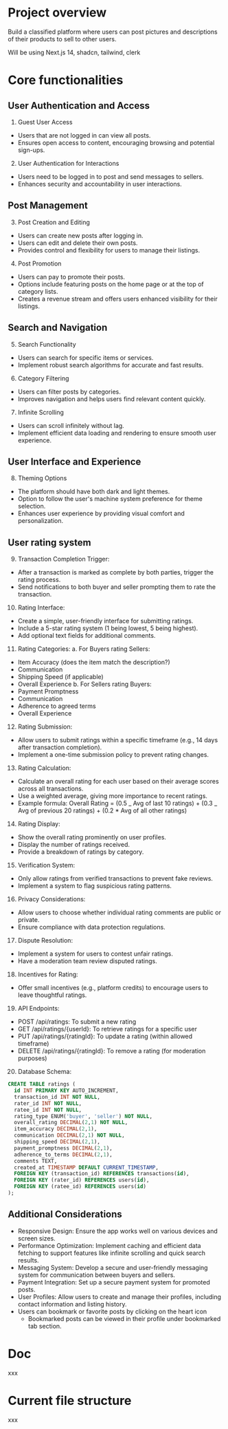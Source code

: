 # Project overview

Build a classified platform where users can post pictures and descriptions of their products to sell to other users.

Will be using Next.js 14, shadcn, tailwind, clerk

# Core functionalities

## User Authentication and Access

1. Guest User Access

- Users that are not logged in can view all posts.
- Ensures open access to content, encouraging browsing and potential sign-ups.

2. User Authentication for Interactions

- Users need to be logged in to post and send messages to sellers.
- Enhances security and accountability in user interactions.

## Post Management

3. Post Creation and Editing

- Users can create new posts after logging in.
- Users can edit and delete their own posts.
- Provides control and flexibility for users to manage their listings.

4. Post Promotion

- Users can pay to promote their posts.
- Options include featuring posts on the home page or at the top of category lists.
- Creates a revenue stream and offers users enhanced visibility for their listings.

## Search and Navigation

5. Search Functionality

- Users can search for specific items or services.
- Implement robust search algorithms for accurate and fast results.

6. Category Filtering

- Users can filter posts by categories.
- Improves navigation and helps users find relevant content quickly.

7. Infinite Scrolling

- Users can scroll infinitely without lag.
- Implement efficient data loading and rendering to ensure smooth user experience.

## User Interface and Experience

8. Theming Options

- The platform should have both dark and light themes.
- Option to follow the user's machine system preference for theme selection.
- Enhances user experience by providing visual comfort and personalization.

## User rating system

9. Transaction Completion Trigger:

- After a transaction is marked as complete by both parties, trigger the rating process.
- Send notifications to both buyer and seller prompting them to rate the transaction.

10. Rating Interface:

- Create a simple, user-friendly interface for submitting ratings.
- Include a 5-star rating system (1 being lowest, 5 being highest).
- Add optional text fields for additional comments.

11. Rating Categories:
    a. For Buyers rating Sellers:

- Item Accuracy (does the item match the description?)
- Communication
- Shipping Speed (if applicable)
- Overall Experience
  b. For Sellers rating Buyers:
- Payment Promptness
- Communication
- Adherence to agreed terms
- Overall Experience

12. Rating Submission:

- Allow users to submit ratings within a specific timeframe (e.g., 14 days after transaction completion).
- Implement a one-time submission policy to prevent rating changes.

13. Rating Calculation:

- Calculate an overall rating for each user based on their average scores across all transactions.
- Use a weighted average, giving more importance to recent ratings.
- Example formula: Overall Rating = (0.5 _ Avg of last 10 ratings) + (0.3 _ Avg of previous 20 ratings) + (0.2 \* Avg of all other ratings)

14. Rating Display:

- Show the overall rating prominently on user profiles.
- Display the number of ratings received.
- Provide a breakdown of ratings by category.

15. Verification System:

- Only allow ratings from verified transactions to prevent fake reviews.
- Implement a system to flag suspicious rating patterns.

16. Privacy Considerations:

- Allow users to choose whether individual rating comments are public or private.
- Ensure compliance with data protection regulations.

17. Dispute Resolution:

- Implement a system for users to contest unfair ratings.
- Have a moderation team review disputed ratings.

18. Incentives for Rating:

- Offer small incentives (e.g., platform credits) to encourage users to leave thoughtful ratings.

19. API Endpoints:

- POST /api/ratings: To submit a new rating
- GET /api/ratings/{userId}: To retrieve ratings for a specific user
- PUT /api/ratings/{ratingId}: To update a rating (within allowed timeframe)
- DELETE /api/ratings/{ratingId}: To remove a rating (for moderation purposes)

20. Database Schema:

```sql
CREATE TABLE ratings (
  id INT PRIMARY KEY AUTO_INCREMENT,
  transaction_id INT NOT NULL,
  rater_id INT NOT NULL,
  ratee_id INT NOT NULL,
  rating_type ENUM('buyer', 'seller') NOT NULL,
  overall_rating DECIMAL(2,1) NOT NULL,
  item_accuracy DECIMAL(2,1),
  communication DECIMAL(2,1) NOT NULL,
  shipping_speed DECIMAL(2,1),
  payment_promptness DECIMAL(2,1),
  adherence_to_terms DECIMAL(2,1),
  comments TEXT,
  created_at TIMESTAMP DEFAULT CURRENT_TIMESTAMP,
  FOREIGN KEY (transaction_id) REFERENCES transactions(id),
  FOREIGN KEY (rater_id) REFERENCES users(id),
  FOREIGN KEY (ratee_id) REFERENCES users(id)
);
```

## Additional Considerations

- Responsive Design: Ensure the app works well on various devices and screen sizes.
- Performance Optimization: Implement caching and efficient data fetching to support features like infinite scrolling and quick search results.
- Messaging System: Develop a secure and user-friendly messaging system for communication between buyers and sellers.
- Payment Integration: Set up a secure payment system for promoted posts.
- User Profiles: Allow users to create and manage their profiles, including contact information and listing history.
- Users can bookmark or favorite posts by clicking on the heart icon
  - Bookmarked posts can be viewed in their profile under bookmarked tab section.

# Doc

xxx

# Current file structure

xxx
